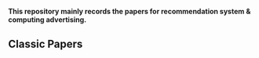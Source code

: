 **This repository mainly records the papers for recommendation system & computing advertising.**

## Classic Papers

